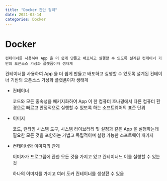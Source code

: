 ```yaml
---
title: "Docker 간단 정리"
date: 2021-03-14
categories: Docker
---
```


# Docker

    컨테이너를 사용하여 App 을 더 쉽게 만들고 배포하고 실행할 수 있도록 설계된 컨테이너 기반의 오픈소스 가상화 플랫폼이자 생태계

컨테이너를 사용하여 App 을 더 쉽게 만들고 배포하고 실행할 수 있도록 설계된 컨테이너 기반의 오픈소스 가상화 플랫폼이자 생태계

- 컨테이너

  코드와 모든 종속성을 패키지화하여 App 이 한 컴퓨터 호나경에서 다른 컴퓨터 환경으로 빠르고 안정적으로 실행할 수 있또록 하는 소프트웨어의 표준 단위

- 이미지

  코드, 런타임 시스템 도구, 시스템 라이브러리 및 설정과 같은 App 을 실행하는데 필요한 모든 것을 포함하는 가볍고 독립적이며 실행 가능한 소프트웨어 패키지

- 컨테이너와 이미지의 관계

  이미자가 프로그램에 관한 모든 것을 가지고 있고 컨테이너느 이를 실행할 수 있는 것

  하나의 이미지를 가지고 여러 도커 컨테이너를 생성핤 수 있음
